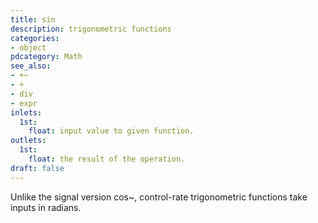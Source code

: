 ```yaml
---
title: sin
description: trigonometric functions
categories:
- object
pdcategory: Math
see_also:
- +~
- +
- div
- expr
inlets:
  1st:
    float: input value to given function.
outlets:
  1st:
    float: the result of the operation.
draft: false
---
```

Unlike the signal version cos~, control-rate trigonometric functions take inputs in radians.

